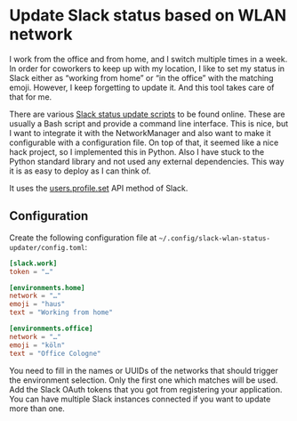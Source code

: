 # Update Slack status based on WLAN network

I work from the office and from home, and I switch multiple times in a week. In order for coworkers to keep up with my location, I like to set my status in Slack either as “working from home” or “in the office” with the matching emoji. However, I keep forgetting to update it. And this tool takes care of that for me.

There are various [Slack status update scripts](https://github.com/mivok/slack_status_updater/blob/master/slack_status.sh) to be found online. These are usually a Bash script and provide a command line interface. This is nice, but I want to integrate it with the NetworkManager and also want to make it configurable with a configuration file. On top of that, it seemed like a nice hack project, so I implemented this in Python. Also I have stuck to the Python standard library and not used any external dependencies. This way it is as easy to deploy as I can think of.

It uses the [users.profile.set](https://api.slack.com/methods/users.profile.set) API method of Slack.


## Configuration

Create the following configuration file at `~/.config/slack-wlan-status-updater/config.toml`:

```toml
[slack.work]
token = "…"

[environments.home]
network = "…"
emoji = "haus"
text = "Working from home"

[environments.office]
network = "…"
emoji = "köln"
text = "Office Cologne"
```

You need to fill in the names or UUIDs of the networks that should trigger the environment selection. Only the first one which matches will be used. Add the Slack OAuth tokens that you got from registering your application. You can have multiple Slack instances connected if you want to update more than one.